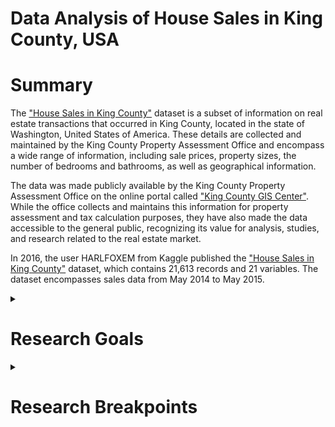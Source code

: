 # Data Analysis of House Sales in King County, USA
# Summary
The ["House Sales in King County"](https://www.kaggle.com/datasets/harlfoxem/housesalesprediction) dataset is a subset of information on real estate transactions that occurred in King County, located in the state of Washington, United States of America. These details are collected and maintained by the King County Property Assessment Office and encompass a wide range of information, including sale prices, property sizes, the number of bedrooms and bathrooms, as well as geographical information.

The data was made publicly available by the King County Property Assessment Office on the online portal called ["King County GIS Center"](https://kingcounty.gov/services/gis.aspx). While the office collects and maintains this information for property assessment and tax calculation purposes, they have also made the data accessible to the general public, recognizing its value for analysis, studies, and research related to the real estate market.

In 2016, the user HARLFOXEM from Kaggle published the ["House Sales in King County"](https://www.kaggle.com/datasets/harlfoxem/housesalesprediction) dataset, which contains 21,613 records and 21 variables. The dataset encompasses sales data from May 2014 to May 2015.

<details>
  <summary><h1>Research Goals</h1></summary>
  <p>This is a database where the variables open possibilities for prospecting analyses with different focuses. For example, the provided data can answer questions such as: To which region do the houses with the best quality of life belong? What is the best weather season to sell houses near the lake? In other words, different questions guide different analyses.</p>

<p>However, in this scenario, analyzing the way variables affect the price best suits the usability of this dataset. Since this is a richly detailed database with a broad coverage of the characteristics of the houses, correlating these data with the price is the study that best serves a broad analysis of the data.</p>

<p>In other words, the price is the variable most dependent on the others, requiring a broad analysis of the database to understand it. Thus, the variables have different degrees of impact and correlation with the sale value, being a model of predictability fundamental to frame these issues and understand how the various variables relate.</p>
</details>

<details>
  <summary><h1>Research Breakpoints</h1></summary>
  
1. Data Structure and Integrity
<p>The first stage of the analysis involves understanding the data set structure and verifying its integrity. This implies analyzing whether there are missing values, or data entry errors that may impair further analysis. It is also essential to understand the type of each variable (for example, categorical, numerical) so we can apply the correct analysis techniques.</p>

2. Geographic Visualization 
<p>Once the data are clean and we understand their structure, we can generate geographic visualizations. This process involves using geographic location data (latitude and longitude, for example) to create maps. These maps can help us better understand the distribution of house sales and which areas have the highest and lowest prices.</p>

3. Prediction Model Qualification 
<p>After gaining a better understanding of the data and how they are geographically distributed, we can start focus on the relationship between variables and prices. Since the focus of this study is sales, the correlation between the variables in the data set is analyzed. And once that's done, the next step is to analyze whether the amount of sales follows a normal distribution. These two factors are essential to model the right prediction model.</p>

4. Modeling Sales - House Prices 
<p>As the variables are independent and sales follow a normal distribution, a multiple linear regression model would be adequate in this scenario. With the generated model, it is essential to understand the quality of the predictions and how far they are from the real values.</details>
